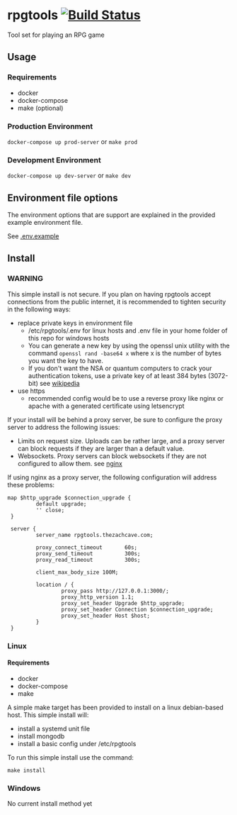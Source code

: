 # rpgtools [![Build Status](https://travis-ci.org/zachanator070/rpgtools.svg?branch=master)](https://travis-ci.org/zachanator070/rpgtools)


Tool set for playing an RPG game

## Usage
### Requirements
- docker
- docker-compose
- make (optional)

### Production Environment
`docker-compose up prod-server`
or
`make prod`

### Development Environment
`docker-compose up dev-server`
or 
`make dev`

## Environment file options
The environment options that are support are explained in the provided example environment file.
  
See [.env.example](https://github.com/zachanator070/rpgtools/blob/master/.env.example)
  
## Install

### WARNING
This simple install is not secure. If you plan on having rpgtools accept connections from the public internet, it is recommended to tighten security in the following ways:
- replace private keys in environment file
    - /etc/rpgtools/.env for linux hosts and .env file in your home folder of this repo for windows hosts
    - You can generate a new key by using the openssl unix utility with the command `openssl rand -base64 x`
    where x is the number of bytes you want the key to have.
    - If you don't want the NSA or quantum computers to crack your authentication tokens, use a private key
    of at least 384 bytes (3072-bit) see [wikipedia](https://en.wikipedia.org/wiki/Key_size#Asymmetric_algorithm_key_lengths)
- use https
    - recommended config would be to use a reverse proxy like nginx or apache with a generated certificate
    using letsencrypt

If your install will be behind a proxy server, be sure to configure the proxy server to address the following issues:
- Limits on request size. Uploads can be rather large, and a proxy server can block requests if they are larger than
a default value.
- Websockets. Proxy servers can block websockets if they are not configured to allow them. see [nginx](http://nginx.org/en/docs/http/websocket.html)

If using nginx as a proxy server, the following configuration will address these problems:

```
map $http_upgrade $connection_upgrade {
         default upgrade;
         '' close;
 }
 
 server {
         server_name rpgtools.thezachcave.com;
 
         proxy_connect_timeout       60s;
         proxy_send_timeout          300s;
         proxy_read_timeout          300s;
 
         client_max_body_size 100M;
 
         location / {
                 proxy_pass http://127.0.0.1:3000/;
                 proxy_http_version 1.1;
                 proxy_set_header Upgrade $http_upgrade;
                 proxy_set_header Connection $connection_upgrade;
                 proxy_set_header Host $host;
         }
 }
```

### Linux
#### Requirements
- docker
- docker-compose
- make

A simple make target has been provided to install on a linux debian-based host.
This simple install will:
- install a systemd unit file
- install mongodb
- install a basic config under /etc/rpgtools

To run this simple install use the command:

`make install`

### Windows
No current install method yet
